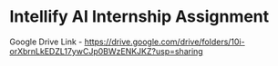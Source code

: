 # Intellify AI Internship Assignment

Google Drive Link - https://drive.google.com/drive/folders/10i-orXbrnLkEDZL17ywCJp0BWzENKJKZ?usp=sharing
